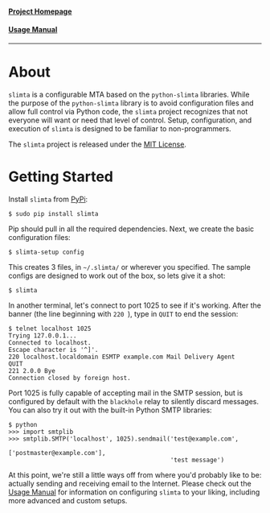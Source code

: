 #### [Project Homepage][1]
#### [Usage Manual][2]

--------------------

About
=====

`slimta` is a configurable MTA based on the `python-slimta` libraries. While
the purpose of the `python-slimta` library is to avoid configuration files and
allow full control via Python code, the `slimta` project recognizes that not
everyone will want or need that level of control. Setup, configuration, and
execution of `slimta` is designed to be familiar to non-programmers. 

The `slimta` project is released under the [MIT License][3].

Getting Started
===============

Install `slimta` from [PyPi][4]:

    $ sudo pip install slimta

Pip should pull in all the required dependencies. Next, we create the basic
configuration files:

    $ slimta-setup config

This creates 3 files, in `~/.slimta/` or wherever you specified. The sample
configs are designed to work out of the box, so lets give it a shot:

    $ slimta

In another terminal, let's connect to port 1025 to see if it's working. After
the banner (the line beginning with `220 `), type in `QUIT` to end the session:

    $ telnet localhost 1025
    Trying 127.0.0.1...
    Connected to localhost.
    Escape character is '^]'.
    220 localhost.localdomain ESMTP example.com Mail Delivery Agent
    QUIT
    221 2.0.0 Bye
    Connection closed by foreign host.

Port 1025 is fully capable of accepting mail in the SMTP session, but is
configured by default with the `blackhole` relay to silently discard messages.
You can also try it out with the built-in Python SMTP libraries:

    $ python
    >>> import smtplib
    >>> smtplib.SMTP('localhost', 1025).sendmail('test@example.com',
                                                 ['postmaster@example.com'],
                                                 'test message')

At this point, we're still a little ways off from where you'd probably like to
be: actually sending and receiving email to the Internet. Please check out the
[Usage Manual][2] for information on configuring `slimta` to your liking,
including more advanced and custom setups.

[1]: http://slimta.org/
[2]: http://docs.slimta.org/latest/manual/slimta.html
[3]: http://opensource.org/licenses/MIT
[4]: https://pypi.python.org/pypi/slimta/

